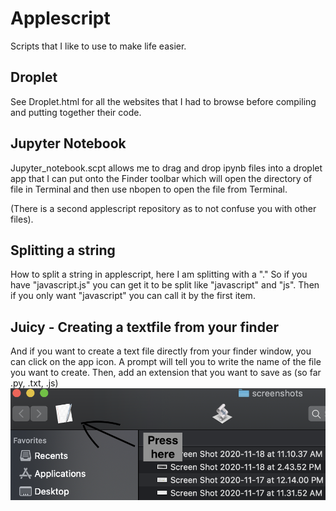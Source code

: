 # Applescript

Scripts that I like to use to make life easier.

## Droplet

See Droplet.html for all the websites that I had to browse before compiling and putting together their code. 

## Jupyter Notebook

Jupyter_notebook.scpt allows me to drag and drop ipynb files into a droplet app that I can put onto the Finder toolbar which will open the directory of file in Terminal 
and then use nbopen to open the file from Terminal.

(There is a second applescript repository as to not confuse you with other files). 

## Splitting a string

How to split a string in applescript, here I am splitting with a "." So if you have "javascript.js" you can get it to be split like "javascript" and "js".  Then if you only want "javascript" you can call it by the first item. 

## Juicy - Creating a textfile from your finder

And if you want to create a text file directly from your finder window, you can click on the app icon. A prompt will tell you to write the name of the file you want to create.  Then, add an extension that you want to save as (so far .py, .txt, .js) ![See](https://github.com/firedynasty/applescript/blob/master/create_textfile_from_finder/image1.png)



